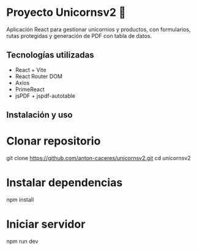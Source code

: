 # Proyecto Unicornsv2 🦄

Aplicación React para gestionar unicornios y productos, con formularios, rutas protegidas y generación de PDF con tabla de datos.

## Tecnologías utilizadas

- React + Vite
- React Router DOM
- Axios
- PrimeReact
- jsPDF + jspdf-autotable

## Instalación y uso

# Clonar repositorio
git clone https://github.com/anton-caceres/unicornsv2.git
cd unicornsv2

# Instalar dependencias
npm install

# Iniciar servidor
npm run dev
